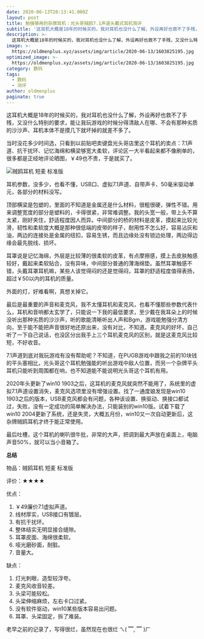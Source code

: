 ```yaml
---
date: 2020-06-13T20:13:41.000Z
layout: post
title: 勉强够用的杂牌耳机：光头哥贼鸥7.1声道头戴式耳机简评
subtitle: '这耳机大概是18年的时候买的，我对耳机也没什么了解，外设再好也救不了手残，又没什么特别的要求，能让我玩游戏的时候分得清敌人在哪、不会有那种劣质的沙沙声、耳机本体不是摸几下就坏掉的就差不多了。'
description: >-
  这耳机大概是18年的时候买的，我对耳机也没什么了解，外设再好也救不了手残，又没什么特别的要求，能让我玩游戏的时候分得清敌人在哪、不会有那种劣质的沙沙声、耳机本体不是摸几下就坏掉的就差不多了。
image: >-
  https://oldmenplus.xyz/assets/img/article/2020-06-13/1603825195.jpg
optimized_image: >-
  https://oldmenplus.xyz/assets/img/article/2020-06-13/1603825195.jpg
category: 数码
tags:
  - 数码
  - 测评
author: oldmenplus
paginate: true
---
```

这耳机大概是18年的时候买的，我对耳机也没什么了解，外设再好也救不了手残，又没什么特别的要求，能让我玩游戏的时候分得清敌人在哪、不会有那种劣质的沙沙声、耳机本体不是摸几下就坏掉的就差不多了。

当时没花多少时间选，只看到以前贴吧卖键盘光头哥店里这个耳机的卖点：7.1声道、抗干扰环、记忆海绵和横梁够宽大柔软，评论区一大半看起来都不像刷单的，很多都是正经地评论晒图，￥49也不贵，于是就买了。

![贼鸥耳机 短麦 标准版](https://oldmenplus.xyz/assets/img/article/2020-06-13/1603825196.jpg)

耳机参数，没多少，也看不懂，USB口、虚拟7.1声道、自带声卡、50毫米驱动单元，各部分的材料没写。

顶部横梁是包塑的，里面的不知道是金属还是什么材料，很粗很硬，弹性不错。用来调整宽度的部分是塑料的，卡得很紧，非常难调整。我的头宽一般，带上头不算太紧，刚好夹住，舒适程度因人而异。中间部分的桥的材料是皮革，摸起来比较光滑，韧性和柔软度大概是那种很低端的皮带的样子，耐用性不怎么好，容易沾灰和油，两边的连接处是金属的纽扣，容易生锈，而且边缘处没有锁边处理，两边得边缘会最先脱线、损坏。

耳罩说是记忆海绵，外层是比较薄的很柔软的皮革，有点摩擦感，摸上去皮肤触感较好，戴起来柔软贴合，没有异味，中间部分普通的薄海绵垫。虽然耳罩触感不错，头戴耳罩耳机嘛，某些人该觉得闷的还是觉得闷，耳罩的舒适程度值得表扬，超过￥50以内的耳机的质量。

外面的灯，好难看啊，真想关掉它。

最后是最重要的声音和麦克风，我不太懂耳机和麦克风，也看不懂那些参数代表什么，耳机和音响都太玄学了，只能说一下我的最低要求，至少戴在我耳朵上的时候没听出那种劣质的沙沙声，听的歌能清晰听出人声和Bgm，游戏能勉强分清方向，至于能不能把声音很好地还原出来，没有对比，不知道。麦克风的好坏，自己听了一下自己说话，也没区分出我手上三个耳机麦克风的区别，就是这麦克风比较短，不好收音。

7.1声道到底对我玩游戏有没有帮助呢？不知道，在PUGB游戏中跟我之前的10块钱的平头塞相比，光头哥这个耳机勉强能的听出游戏中敌人位置，而另一个杂牌平头耳机只能听到周围都在响，也不知道能不能说明光头哥这个耳机有用。

2020年头更新了win10 1903之后，这耳机的麦克风就突然不能用了，系统里的虚拟7.1声道设置消失，麦克风选项里没有增强设置。找了一通度娘发现是win10 1903之后的版本，USB麦克风都会有问题，各种该设置、换驱动、换接口都试过，失败，没有一定成功的简单解决办法，只能装别的win10版。试着下载了win10 2004更新了系统，还是失灵，大概五月份，win10又一次自动更新后，这杂牌贼鸥耳机才终于能正常使用。

最后吐槽，这个耳机的喇叭很牛批，非常的大声，把调到最大声放在桌面上，电脑声音50%，就可以当小音箱了。



**总结**

物品：贼鸥耳机 短麦 标准版

评价：★★★★

优点：
1. ￥49廉价7.1虚拟声道。
2. 线材厚实，USB接口有镀层。
3. 有抗干扰环。
4. 整体结实无明显接合缝隙。
5. 耳罩皮面、海绵很柔软。
6. 哑光磨砂面，耐脏。
7. 音量大。

缺点：
1. 灯光刺眼，造型较浮夸。
2. 麦克风收音较差。
3. 头梁可能较松。
4. 头梁伸缩麻烦，左右卡口过紧。
5. 没有软件驱动，win10某些版本容易出问题。
6. 耳罩、头梁固定，拆了难装。



老早之前的记录了，写得很烂，虽然现在也很烂 ㄟ( ▔, ▔ )ㄏ
